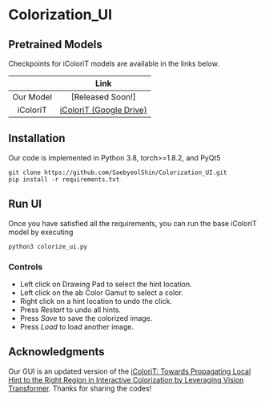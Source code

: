 # Colorization_UI

## Pretrained Models

Checkpoints for iColoriT models are available in the links below.

|  	|  Link 	|
|:---:|:---:	|
| Our Model 	| [Released Soon!] |
| iColoriT	| [iColoriT (Google Drive)](https://drive.google.com/file/d/16i9ulB4VRbFLbLlAa7UjIQR6J334BeKW/view?usp=sharing)	|

## Installation

Our code is implemented in Python 3.8, torch>=1.8.2, and PyQt5
```
git clone https://github.com/SaebyeolShin/Colorization_UI.git
pip install -r requirements.txt
```

## Run UI
Once you have satisfied all the requirements, you can run the base iColoriT model by executing

```
python3 colorize_ui.py
```

### Controls

<ul>

<li> Left click on Drawing Pad to select the hint location. 

<li> Left click on the ab Color Gamut to select a color.

<li> Right click on a hint location to undo the click.

<li> Press <em>Restart</em> to undo all hints. 

<li> Press <em>Save</em> to save the colorized image. 

<li> Press <em>Load</em> to load another image.

</ul>

## Acknowledgments

Our GUI is an updated version of the [iColoriT: Towards Propagating Local Hint to the Right Region in Interactive Colorization by Leveraging Vision Transformer](https://github.com/pmh9960/iColoriT).
Thanks for sharing the codes!
